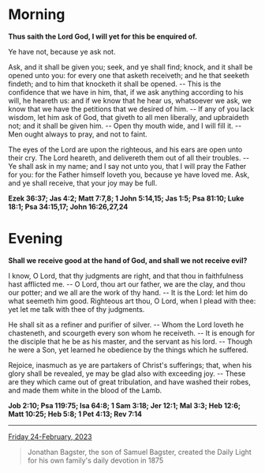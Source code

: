 # Morning

**Thus saith the Lord God, I will yet for this be enquired of.**
 
Ye have not, because ye ask not.
 
Ask, and it shall be given you; seek, and ye shall find; knock, and it shall be opened unto you: for every one that asketh receiveth; and he that seeketh findeth; and to him that knocketh it shall be opened. -- This is the confidence that we have in him, that, if we ask anything according to his will, he heareth us: and if we know that he hear us, whatsoever we ask, we know that we have the petitions that we desired of him. -- If any of you lack wisdom, let him ask of God, that giveth to all men liberally, and upbraideth not; and it shall be given him. -- Open thy mouth wide, and I will fill it. -- Men ought always to pray, and not to faint.
 
The eyes of the Lord are upon the righteous, and his ears are open unto their cry. The Lord heareth, and delivereth them out of all their troubles. -- Ye shall ask in my name; and I say not unto you, that I will pray the Father for you: for the Father himself loveth you, because ye have loved me. Ask, and ye shall receive, that your joy may be full.  

**Ezek 36:37; Jas 4:2; Matt 7:7,8; 1 John 5:14,15; Jas 1:5; Psa 81:10; Luke 18:1; Psa 34:15,17; John 16:26,27,24**

# Evening

**Shall we receive good at the hand of God, and shall we not receive evil?**
 
I know, O Lord, that thy judgments are right, and that thou in faithfulness hast afflicted me. -- O Lord, thou art our father, we are the clay, and thou our potter; and we all are the work of thy hand. -- It is the Lord: let him do what seemeth him good. Righteous art thou, O Lord, when I plead with thee: yet let me talk with thee of thy judgments.
 
He shall sit as a refiner and purifier of silver. -- Whom the Lord loveth he chasteneth, and scourgeth every son whom he receiveth. -- It is enough for the disciple that he be as his master, and the servant as his lord. -- Though he were a Son, yet learned he obedience by the things which he suffered.
 
Rejoice, inasmuch as ye are partakers of Christ's sufferings; that, when his glory shall be revealed, ye may be glad also with exceeding joy. -- These are they which came out of great tribulation, and have washed their robes, and made them white in the blood of the Lamb.  

**Job 2:10; Psa 119:75; Isa 64:8; 1 Sam 3:18; Jer 12:1; Mal 3:3; Heb 12:6; Matt 10:25; Heb 5:8; 1 Pet 4:13; Rev 7:14**

---

[Friday 24-February, 2023](https://t.me/s/daily_light)

> Jonathan Bagster, the son of Samuel Bagster, created the Daily Light for his own family's daily devotion in 1875

